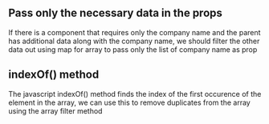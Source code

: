 ## Pass only the necessary data in the props

If there is a component that requires only the company name and the parent has additional data along with the company name, we should filter the other data out using map for array to pass only the list of company name as prop

## indexOf() method

The javascript indexOf() method finds the index of the first occurence of the element in the array, we can use this to remove duplicates from the array using the array filter method
